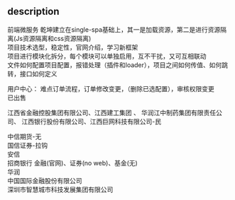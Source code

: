 ## description
前端微服务	乾坤建立在single-spa基础上，其一是加载资源，第二是进行资源隔离(Js资源隔离和css资源隔离)  
项目技术选型，稳定性，官网介绍，学习新框架  
项目进行模块化拆分，每个模块可以单独启用，互不干扰，又可互相联动  
文件如何配置项目配置，报错处理（插件和loader），项目之间如何传值、如何跳转，接口如何定义  


用户中心： 难点订单流程，订单修改变更，（删除已选配置），审核权限变更  
已出售



江西省金融控股集团有限公司、江西建工集团 、 华润江中制药集团有限责任公司、
江西银行股份有限公司、江西巨网科技有限公司-民


中信期货-无  
国信证券-拉钩  
安信  
招商银行	金融(官网)、证券(no web)、基金(无)  
华润  
中国国际金融股份有限公司  
深圳市智慧城市科技发展集团有限公司  
